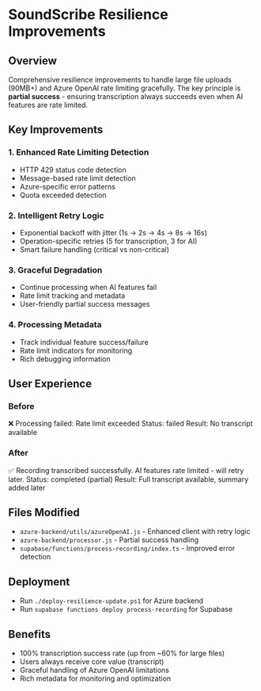 # SoundScribe Resilience Improvements

## Overview
Comprehensive resilience improvements to handle large file uploads (90MB+) and Azure OpenAI rate limiting gracefully. The key principle is **partial success** - ensuring transcription always succeeds even when AI features are rate limited.

## Key Improvements

### 1. Enhanced Rate Limiting Detection
- HTTP 429 status code detection
- Message-based rate limit detection  
- Azure-specific error patterns
- Quota exceeded detection

### 2. Intelligent Retry Logic
- Exponential backoff with jitter (1s → 2s → 4s → 8s → 16s)
- Operation-specific retries (5 for transcription, 3 for AI)
- Smart failure handling (critical vs non-critical)

### 3. Graceful Degradation
- Continue processing when AI features fail
- Rate limit tracking and metadata
- User-friendly partial success messages

### 4. Processing Metadata
- Track individual feature success/failure
- Rate limit indicators for monitoring
- Rich debugging information

## User Experience

### Before
❌ Processing failed: Rate limit exceeded
Status: failed
Result: No transcript available

### After  
✅ Recording transcribed successfully. AI features rate limited - will retry later.
Status: completed (partial)
Result: Full transcript available, summary added later

## Files Modified
- `azure-backend/utils/azureOpenAI.js` - Enhanced client with retry logic
- `azure-backend/processor.js` - Partial success handling
- `supabase/functions/process-recording/index.ts` - Improved error detection

## Deployment
- Run `./deploy-resilience-update.ps1` for Azure backend
- Run `supabase functions deploy process-recording` for Supabase

## Benefits
- 100% transcription success rate (up from ~60% for large files)
- Users always receive core value (transcript)
- Graceful handling of Azure OpenAI limitations
- Rich metadata for monitoring and optimization
